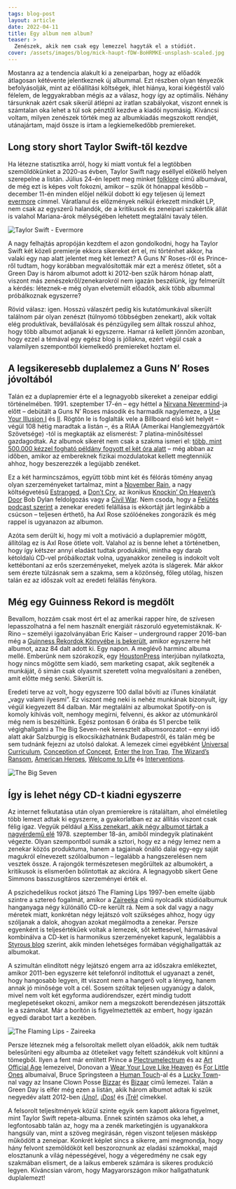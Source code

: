 ```yaml
---
tags: blog-post
layout: article
date: 2022-04-11
title: Egy album nem album?
teaser: >
  Zenészek, akik nem csak egy lemezzel hagyták el a stúdiót.
cover: /assets/images/blog/mick-haupt-fDW-BoHRMKE-unsplash-scaled.jpg
---
```


Mostanra az a tendencia alakult ki a zeneiparban, hogy az előadók átlagosan kétévente jelentkeznek új albummal. Ezt részben olyan tényezők befolyásolják, mint az előállítási költségek, ihlet hiánya, korai kiégéstől való félelem, de leggyakrabban mégis az a válasz, hogy így az optimális. Néhány társunknak azért csak sikerül átlépni az íratlan szabályokat, viszont ennek is számtalan oka lehet a túl sok pénztől kezdve a kiadói nyomásig. Kíváncsi voltam, milyen zenészek törték meg az albumkiadás megszokott rendjét, utánajártam, majd össze is írtam a legkiemelkedőbb premiereket.

## Long story short Taylor Swift-től kezdve

Ha létezne statisztika arról, hogy ki miatt vontuk fel a legtöbben szemöldökünket a 2020-as évben, Taylor Swift nagy eséllyel előkelő helyen szerepelne a listán. Július 24-én lepett meg minket [folklore](https://open.spotify.com/album/2fenSS68JI1h4Fo296JfGr) című albumával, de még ezt is képes volt fokozni, amikor – szűk öt hónappal később – december 11-én minden előjel nélkül dobott ki egy teljesen új lemezt [evermore](https://open.spotify.com/album/2Xoteh7uEpea4TohMxjtaq) címmel. Váratlanul és előzmények nélkül érkezett mindkét LP, nem csak az egyszerű halandók, de a kritikusok és zeneipari szakértők állát is valahol Mariana-árok mélységében lehetett megtalálni tavaly télen.

![Taylor Swift - Evermore](/assets/images/blog/taylor-swift-evermore.jpg "Forrás: Billboard.com")

A nagy felhajtás apropóján kezdtem el azon gondolkodni, hogy ha Taylor Swift két közeli premierje ekkora sikereket ért el, mi történhet akkor, ha valaki egy nap alatt jelentet meg két lemezt? A Guns N’ Roses-ről és Prince-ről tudtam, hogy korábban megvalósították már ezt a merész ötletet, sőt a Green Day is három albumot adott ki 2012-ben szűk három hónap alatt, viszont más zenészekről/zenekarokról nem igazán beszélünk, így felmerült a kérdés: léteznek-e még olyan elvetemült előadók, akik több albummal próbálkoznak egyszerre?

Rövid válasz: igen. Hosszú válaszért pedig kis kutatómunkával sikerült találnom pár olyan zenészt (túlnyomó többségben zenekart), akik voltak elég produktívak, bevállalósak és pénzügyileg sem álltak rosszul ahhoz, hogy több albumot adjanak ki egyszerre. Hamar rá kellett jönnöm azonban, hogy ezzel a témával egy egész blog is jóllakna, ezért végül csak a valamilyen szempontból kiemelkedő premiereket hoztam el.

## A legsikeresebb duplalemez a Guns N’ Roses jóvoltából

Talán ez a duplapremier érte el a legnagyobb sikereket a zeneipar eddigi történelmében. 1991. szeptember 17-én – egy héttel a [Nirvana Nevermind](https://open.spotify.com/album/2UJcKiJxNryhL050F5Z1Fk)-ja előtt – debütált a Guns N’ Roses második és harmadik nagylemeze, a [Use Your Illusion I](https://open.spotify.com/album/0CxPbTRARqKUYighiEY9Sz) és [II](https://open.spotify.com/album/00eiw4KOJZ7eC3NBEpmH4C). Rögtön le is foglalták vele a Billboard első két helyét – végül 108 hétig maradtak a listán –, és a RIAA (Amerikai Hanglemezgyártók Szövetsége) -tól is megkapták az elismerést: 7 platina-minősítéssel gazdagodtak. Az albumok sikerét nem csak a szakma ismeri el: [több, mint 500.000 kézzel fogható példány fogyott el két óra alatt](https://consequence.net/2017/09/a-history-of-artists-releasing-two-albums-at-once) – még abban az időben, amikor az embereknek fizikai mozdulatokat kellett megtenniük ahhoz, hogy beszerezzék a legújabb zenéket.

Ez a két harmincszámos, együtt több mint két és félórás tömény anyag olyan szerzeményeket tartalmaz, mint a [November Rain](https://www.youtube.com/watch?v=8SbUC-UaAxE), a nagy költségvetésű [Estranged](https://www.youtube.com/watch?v=dpmAY059TTY), a [Don’t Cry](https://www.youtube.com/watch?v=zRIbf6JqkNc), az ikonikus [Knockin’ On Heaven’s Door](https://www.youtube.com/watch?v=f8OHybVhQwc) Bob Dylan feldolgozás vagy a [Civil War](https://www.youtube.com/watch?v=isCh4kCeNYU). Nem csoda, hogy a [Felütés podcast szerint](https://www.youtube.com/watch?v=8lCU-ASRIoU) a zenekar eredeti felállása is ekkortájt járt leginkább a csúcson – teljesen érthető, ha Axl Rose szólóénekes zongorázik és még rappel is ugyanazon az albumon.

Azóta sem derült ki, hogy mi volt a motiváció a duplapremier mögött, állítólag ez is Axl Rose ötlete volt. Valahol az is benne lehet a történetben, hogy így kétszer annyi eladást tudtak produkálni, mintha egy darab kétoldalú CD-vel próbálkoztak volna, ugyanakkor zeneileg is indokolt volt kettébontani az erős szerzeményeket, melyek azóta is slágerek. Már akkor sem érezte túlzásnak sem a szakma, sem a közönség, főleg utólag, hiszen talán ez az időszak volt az eredeti felállás fénykora.

## Még egy Guinness Rekord is megdőlt

Bevallom, hozzám csak most ért el az amerikai rapper híre, de szívesen lepasszolhatná a fel nem használt energiáit rászoruló egyetemistáknak. K-Rino – személyi igazolványában Eric Kaiser – underground rapper 2016-ban még a [Guinness Rekordok Könyvébe is bekerült](https://www.houstonpress.com/music/things-to-do-see-dub-miller-at-the-cowboy-surfer-cocktail-bar-11567432), amikor egyszerre hét albumot, azaz 84 dalt adott ki. Egy napon. A meglévő harminc albuma mellé. Emberünk nem szórakozik, egy [HoustonPress](https://www.houstonpress.com/music/things-to-do-see-dub-miller-at-the-cowboy-surfer-cocktail-bar-11567432) interjúban nyilatkozta, hogy nincs mögötte sem kiadó, sem marketing csapat, akik segítenék a munkáját, ő simán csak olyasmit szeretett volna megvalósítani a zenében, amit előtte még senki. Sikerült is.

Eredeti terve az volt, hogy egyszerre 100 dallal bővíti az iTunes kínálatát „vagy valami ilyesmi”. Ez viszont még neki is nehéz munkának bizonyult, így végül kiegyezett 84 dalban. Már megtalálni az albumokat Spotify-on is komoly kihívás volt, nemhogy megírni, felvenni, és akkor az utómunkáról még nem is beszéltünk. Egész pontosan 6 órába és 51 percbe telik végighallgatni a The Big Seven-nek keresztelt albumsorozatot – ennyi idő alatt akár Salzburgig is elkocsikázhatnánk Budapestről, és talán még be sem tudnánk fejezni az utolsó dalokat. A lemezek címei egyébként [Universal Curriculum](https://open.spotify.com/album/1WwFwsyxkyTBa33QUZZGw3), [Conception of Concept](https://open.spotify.com/album/2kmKWk9wHa5rOYf3jSVHwv), [Enter the Iron Trap](https://open.spotify.com/album/3oyqPC4sXxw0hgFpfjukpU), [The Wizard’s Ransom](https://open.spotify.com/album/5ku2RUIqIjrJyiiJpcWdb5), [American Heroes](https://open.spotify.com/album/105EdE7RiZDimFWqhlPHAZ), [Welcome to Life](https://open.spotify.com/album/0POoH1vzYwlrDL7C9Qxsug) és [Interventions](https://open.spotify.com/album/738XfH1AH6srntWVBJvN8j).

![The Big Seven](/assets/images/blog/the-big-seven.jpg "The Big Seven. Forrás: UGS4LIFE")

## Így is lehet négy CD-t kiadni egyszerre

Az internet felkutatása után olyan premierekre is rátaláltam, ahol elméletileg több lemezt adtak ki egyszerre, a gyakorlatban ez az állítás viszont csak félig igaz. Vegyük például [a Kiss zenekart, akik négy albumot tártak a nagyérdemű elé](https://consequence.net/2017/09/a-history-of-artists-releasing-two-albums-at-once/) 1978. szeptember 18-án, amiből mindegyik platinaként végezte. Olyan szempontból sumák a sztori, hogy ez a négy lemez nem a zenekar közös produktuma, hanem a tagjainak önálló dalai egy-egy saját magukról elnevezett szólóalbumon – legalább a hangszerelésen nem vesztek össze. A rajongók természetesen megőrültek az albumokért, a kritikusok is elismerően bólintottak az akcióra. A legnagyobb sikert Gene Simmons basszusgitáros szerzeményei érték el.

A pszichedelikus rockot játszó The Flaming Lips 1997-ben emelte újabb szintre a sztereó fogalmát, amikor a [Zaireeka](https://www.youtube.com/watch?v=stEVsNdK-ho) című nyolcadik stúdióalbumuk hanganyaga négy különálló CD-re került rá. Nem a sok dal vagy a nagy méretek miatt, konkrétan négy lejátszó volt szükséges ahhoz, hogy úgy szóljanak a dalok, ahogyan azokat megálmodta a zenekar. Persze egyenként is teljesértékűek voltak a lemezek, sőt kettesével, hármasával kombinálva a CD-ket is harmonikus szerzeményeket kapunk, legalábbis a [Styrous blog](https://styrous.blogspot.com/2014/01/1000001-cds-2-flaming-lips-zaireeka.html) szerint, akik minden lehetséges formában végighallgatták az albumokat.

A szimultán elindított négy lejátszó engem arra az időszakra emlékeztet, amikor 2011-ben egyszerre két telefonról indítottuk el ugyanazt a zenét, hogy hangosabb legyen, itt viszont nem a hangerő volt a lényeg, hanem annak jó minősége volt a cél. Sosem szóltak teljesen ugyanúgy a dalok, mivel nem volt két egyforma audiórendszer, ezért mindig tudott meglepetéseket okozni, amikor nem a megszokott berendezésen játszották le a számokat. Már a borítón is figyelmeztették az embert, hogy igazán egyedi darabot tart a kezében.

![The Flaming Lips - Zaireeka](/assets/images/blog/the-flaming-lips-zaireeka.jpg "Forrás: Styrous blog")

Persze léteznek még a felsoroltak mellett olyan előadók, akik nem tudták belesűríteni egy albumba az ötleteiket vagy feltett szándékuk volt kitűnni a tömegből. Ilyen a fent már említett Prince a [Plectrumelectrum](https://open.spotify.com/album/675uV1x91y53JcI7elQN2b) és az [Art Official Age](https://open.spotify.com/album/1xRg9g9QCGjFp9poxLnU5M) lemezeivel, Donovan a [Wear Your Love Like Heaven](https://www.youtube.com/watch?v=6bmruh9tKxM) és [For Little Ones](https://www.youtube.com/watch?v=3PhOCLZn-IM&list=PLzf028DmiuUu8u3tUQeP14s0LXn_yGtJe) albumaival, Bruce Springsteen a [Human Touch](https://open.spotify.com/album/5vza8Bd9yp7kRX45QsUljF)\-al és a [Lucky Town](https://open.spotify.com/album/1QhxV1m7N8SppKjXmj510h)\-nal vagy az Insane Clown Posse [Bizzar](https://open.spotify.com/album/1P3HXnWIOxFEldZylgAUgj) és [Bizaar](https://open.spotify.com/album/61qjodber5KHGMNyYuF9Sc) című lemezei. Talán a Green Day is elfér még ezen a listán, akik három albumot adtak ki szűk negyedév alatt 2012-ben [¡Uno!](https://open.spotify.com/album/6AFJIZmd1zWQDBBwHyeo9w), [¡Dos!](https://open.spotify.com/album/71rrqHKVkUFx2CSVfxrrLs) és [¡Tré!](https://open.spotify.com/album/1t9rzuEEFVHPdqRYzsaWC8) címekkel.

A felsorolt teljesítmények közül szinte egyik sem kapott akkora figyelmet, mint Taylor Swift repeta-albuma. Ennek szintén számos oka lehet, a legfontosabb talán az, hogy ma a zenék marketingjén is ugyanakkora hangsúly van, mint a szöveg megírásán, régen viszont teljesen másképp működött a zeneipar. Konkrét képlet sincs a sikerre, ami megmondja, hogy hány felvont szemöldököt kell beszoroznunk az eladási számokkal, majd elosztanunk a világ népességével, hogy a végeredmény ne csak egy szakmában elismert, de a laikus emberek számára is sikeres produkció legyen. Kíváncsian várom, hogy Magyarországon mikor hallgathatunk duplalemezt!
